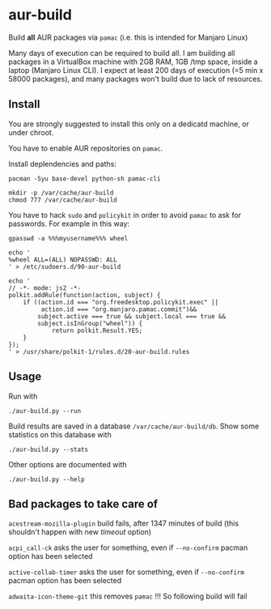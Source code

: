 # aur-build
Build **all** AUR packages via `pamac` (i.e. this is intended for Manjaro Linux)

Many days of execution can be required to build all. I am building all packages in a VirtualBox machine with 2GB RAM, 1GB /tmp space, inside a laptop (Manjaro Linux CLI). I expect at least 200 days of execution (=5 min x 58000 packages), and many packages won't build due to lack of resources.

## Install
You are strongly suggested to install this only on a dedicatd machine, or under chroot.

You have to enable AUR repositories on `pamac`.

Install deplendencies and paths:

    pacman -Syu base-devel python-sh pamac-cli
    
    mkdir -p /var/cache/aur-build
    chmod 777 /var/cache/aur-build


You have to hack `sudo` and `policykit` in order to avoid `pamac` to ask for passwords. For example in this way:

    gpasswd -a %%%myusername%%% wheel

    echo '
    %wheel ALL=(ALL) NOPASSWD: ALL
    ' > /etc/sudoers.d/90-aur-build

    echo '
    // -*- mode: js2 -*-
    polkit.addRule(function(action, subject) {
        if ((action.id === "org.freedesktop.policykit.exec" || 
             action.id === "org.manjaro.pamac.commit")&&
            subject.active === true && subject.local === true &&
            subject.isInGroup("wheel")) {
                return polkit.Result.YES;
        }
    });
    ' > /usr/share/polkit-1/rules.d/20-aur-build.rules

## Usage

Run with

    ./aur-build.py --run

Build results are saved in a database `/var/cache/aur-build/db`.
Show some statistics on this database with

    ./aur-build.py --stats
    
Other options are documented with

    ./aur-build.py --help

## Bad packages to take care of

`acestream-mozilla-plugin` build fails, after 1347 minutes of build (this shouldn't happen with new _timeout_ option)

`acpi_call-ck` asks the user for something, even if `--no-confirm` pacman option has been selected

`active-collab-timer` asks the user for something, even if `--no-confirm` pacman option has been selected

`adwaita-icon-theme-git` this removes `pamac` !!! So following build will fail

